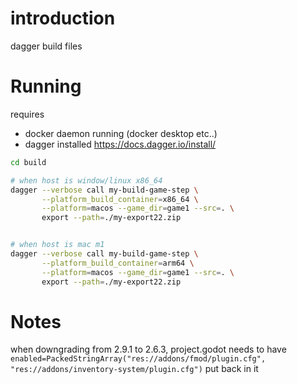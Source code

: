 # introduction

dagger build files

# Running

requires
- docker daemon running (docker desktop etc..)
- dagger installed https://docs.dagger.io/install/

```bash
cd build

# when host is window/linux x86_64
dagger --verbose call my-build-game-step \
       --platform_build_container=x86_64 \
       --platform=macos --game_dir=game1 --src=. \
       export --path=./my-export22.zip


# when host is mac m1
dagger --verbose call my-build-game-step \
       --platform_build_container=arm64 \
       --platform=macos --game_dir=game1 --src=. \
       export --path=./my-export22.zip


```


# Notes

when downgrading from 2.9.1 to 2.6.3, 
project.godot needs to have 
`enabled=PackedStringArray("res://addons/fmod/plugin.cfg", "res://addons/inventory-system/plugin.cfg")` put back in it